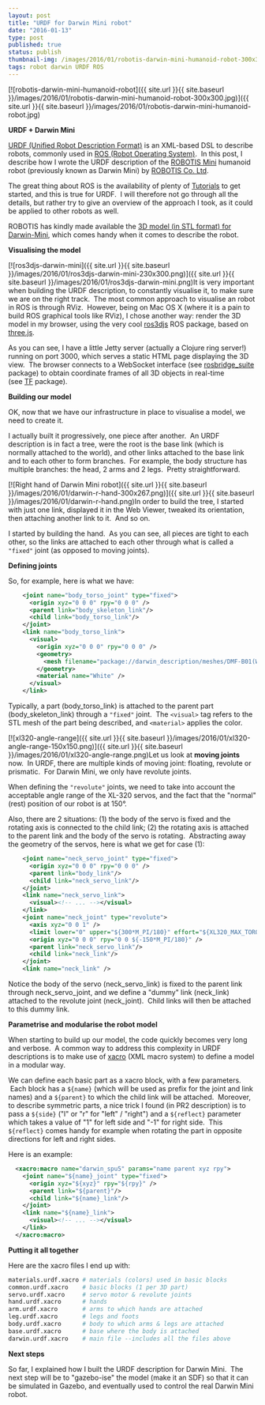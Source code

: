 ```yaml
---
layout: post
title: "URDF for Darwin Mini robot"
date: "2016-01-13"
type: post
published: true
status: publish
thumbnail-img: /images/2016/01/robotis-darwin-mini-humanoid-robot-300x300.jpg
tags: robot darwin URDF ROS
---
```


[![robotis-darwin-mini-humanoid-robot]({{ site.url }}{{ site.baseurl }}/images/2016/01/robotis-darwin-mini-humanoid-robot-300x300.jpg)]({{ site.url }}{{ site.baseurl }}/images/2016/01/robotis-darwin-mini-humanoid-robot.jpg)

**URDF + Darwin Mini**

[URDF (Unified Robot Description Format)](http://wiki.ros.org/urdf) is an XML-based DSL to describe robots, commonly used in [ROS (Robot Operating System)](http://www.ros.org/).  In this post, I describe how I wrote the URDF description of the [ROBOTIS Mini](http://www.robotis-shop-en.com/?act=shop_en.goods_view&GS=1616&GC=GD070105) humanoid robot (previously known as Darwin Mini) by [ROBOTIS Co. Ltd](http://www.robotis.com/).

The great thing about ROS is the availability of plenty of [Tutorials](http://wiki.ros.org/urdf/Tutorials) to get started, and this is true for URDF.  I will therefore not go through all the details, but rather try to give an overview of the approach I took, as it could be applied to other robots as well.

ROBOTIS has kindly made available the [3D model (in STL format) for Darwin-Mini](http://support.robotis.com/en/product/darwin_mini/download.htm), which comes handy when it comes to describe the robot.

**Visualising the model**

[![ros3djs-darwin-mini]({{ site.url }}{{ site.baseurl }}/images/2016/01/ros3djs-darwin-mini-230x300.png)]({{ site.url }}{{ site.baseurl }}/images/2016/01/ros3djs-darwin-mini.png)It is very important when building the URDF description, to constantly visualise it, to make sure we are on the right track.  The most common approach to visualise an robot in ROS is through RViz.  However, being on Mac OS X (where it is a pain to build ROS graphical tools like RViz), I chose another way: render the 3D model in my browser, using the very cool [ros3djs](http://wiki.ros.org/ros3djs) ROS package, based on [three.js](https://github.com/mrdoob/three.js/).

As you can see, I have a little Jetty server (actually a Clojure ring server!) running on port 3000, which serves a static HTML page displaying the 3D view.  The browser connects to a WebSocket interface (see [rosbridge\_suite](http://wiki.ros.org/rosbridge_suite) package) to obtain coordinate frames of all 3D objects in real-time (see [TF](http://wiki.ros.org/tf) package).

**Building our model**

OK, now that we have our infrastructure in place to visualise a model, we need to create it.

I actually built it progressively, one piece after another.  An URDF description is in fact a tree, were the root is the base link (which is normally attached to the world), and other links attached to the base link and to each other to form branches.  For example, the body structure has multiple branches: the head, 2 arms and 2 legs.  Pretty straightforward.

[![Right hand of Darwin Mini robot]({{ site.url }}{{ site.baseurl }}/images/2016/01/darwin-r-hand-300x267.png)]({{ site.url }}{{ site.baseurl }}/images/2016/01/darwin-r-hand.png)In order to build the tree, I started with just one link, displayed it in the Web Viewer, tweaked its orientation, then attaching another link to it.  And so on.

I started by building the hand.  As you can see, all pieces are tight to each other, so the links are attached to each other through what is called a `"fixed"` joint (as opposed to moving joints).

**Defining joints**

So, for example, here is what we have:

```xml
    <joint name="body_torso_joint" type="fixed">
      <origin xyz="0 0 0" rpy="0 0 0" />
      <parent link="body_skeleton_link"/>
      <child link="body_torso_link"/>
    </joint>
    <link name="body_torso_link">
      <visual>
        <origin xyz="0 0 0" rpy="0 0 0" />
        <geometry>
          <mesh filename="package://darwin_description/meshes/DMF-B01(W).stl" scale="0.001 0.001 0.001" />
        </geometry>
        <material name="White" />
      </visual>
    </link>
```

Typically, a part (body\_torso\_link) is attached to the parent part (body\_skeleton\_link) through a `"fixed"` joint.  The `<visual>` tag refers to the STL mesh of the part being described, and `<material>` applies the color.

[![xl320-angle-range]({{ site.url }}{{ site.baseurl }}/images/2016/01/xl320-angle-range-150x150.png)]({{ site.url }}{{ site.baseurl }}/images/2016/01/xl320-angle-range.png)Let us look at **moving joints** now.  In URDF, there are multiple kinds of moving joint: floating, revolute or prismatic.  For Darwin Mini, we only have revolute joints.

When defining the `"revolute"` joints, we need to take into account the acceptable angle range of the XL-320 servos, and the fact that the "normal" (rest) position of our robot is at 150°.

Also, there are 2 situations: (1) the body of the servo is fixed and the rotating axis is connected to the child link; (2) the rotating axis is attached to the parent link and the body of the servo is rotating.  Abstracting away the geometry of the servos, here is what we get for case (1):

```xml
    <joint name="neck_servo_joint" type="fixed">
      <origin xyz="0 0 0" rpy="0 0 0" />
      <parent link="body_link"/>
      <child link="neck_servo_link"/>
    </joint>
    <link name="neck_servo_link">
      <visual><!-- ... --></visual>
    </link>
    <joint name="neck_joint" type="revolute">
      <axis xyz="0 0 1" />
      <limit lower="0" upper="${300*M_PI/180}" effort="${XL320_MAX_TORQUE}" velocity="${XL320_MAX_VELOCITY}" />
      <origin xyz="0 0 0" rpy="0 0 ${-150*M_PI/180}" />
      <parent link="neck_servo_link"/>
      <child link="neck_link"/>
    </joint>
    <link name="neck_link" />
```

Notice the body of the servo (neck\_servo\_link) is fixed to the parent link through neck\_servo\_joint, and we define a "dummy" link (neck\_link) attached to the revolute joint (neck\_joint).  Child links will then be attached to this dummy link.

**Parametrise and modularise the robot model**

When starting to build up our model, the code quickly becomes very long and verbose.  A common way to address this complexity in URDF descriptions is to make use of [xacro](http://wiki.ros.org/xacro) (XML macro system) to define a model in a modular way.

We can define each basic part as a xacro block, with a few parameters.  Each block has a `${name}` (which will be used as prefix for the joint and link names) and a `${parent}` to which the child link will be attached.  Moreover, to describe symmetric parts, a nice trick I found (in PR2 description) is to pass a `${side}` ("l" or "r" for "left" / "right") and a `${reflect}` parameter which takes a value of "1" for left side and "-1" for right side.  This `${reflect}` comes handy for example when rotating the part in opposite directions for left and right sides.

Here is an example:

```xml
  <xacro:macro name="darwin_spu5" params="name parent xyz rpy">
    <joint name="${name}_joint" type="fixed">
      <origin xyz="${xyz}" rpy="${rpy}" />
      <parent link="${parent}"/>
      <child link="${name}_link"/>
    </joint>
    <link name="${name}_link">
      <visual><!-- ... --></visual>
    </link>
  </xacro:macro>
```

**Putting it all together**

Here are the xacro files I end up with:

```bash
materials.urdf.xacro # materials (colors) used in basic blocks
common.urdf.xacro    # basic blocks (1 per 3D part)
servo.urdf.xacro     # servo motor & revolute joints
hand.urdf.xacro      # hands
arm.urdf.xacro       # arms to which hands are attached
leg.urdf.xacro       # legs and foots
body.urdf.xacro      # body to which arms & legs are attached
base.urdf.xacro      # base where the body is attached
darwin.urdf.xacro    # main file --includes all the files above
```

**Next steps**

So far, I explained how I built the URDF description for Darwin Mini.  The next step will be to "gazebo-ise" the model (make it an SDF) so that it can be simulated in Gazebo, and eventually used to control the real Darwin Mini robot.
